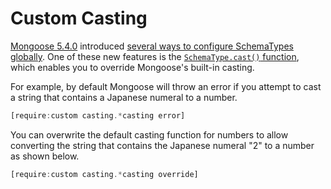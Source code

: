 # Custom Casting

[Mongoose 5.4.0](https://github.com/Automattic/mongoose/blob/master/CHANGELOG.md#540--2018-12-14) introduced [several ways to configure SchemaTypes globally](http://thecodebarbarian.com/whats-new-in-mongoose-54-global-schematype-configuration).
One of these new features is the [`SchemaType.cast()` function](../api/schematype.html#schematype_SchemaType-cast), which enables you to override Mongoose's built-in casting.

For example, by default Mongoose will throw an error if you attempt to cast
a string that contains a Japanese numeral to a number.

```javascript
[require:custom casting.*casting error]
```

You can overwrite the default casting function for numbers to allow converting
the string that contains the Japanese numeral "2" to a number as shown below.

```javascript
[require:custom casting.*casting override]
```
